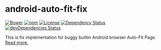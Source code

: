 # android-auto-fit-fix

[![Bower](https://img.shields.io/bower/v/android-auto-fit-fix.svg)](https://github.com/yivo/android-auto-fit-fix)
[![npm](https://img.shields.io/npm/v/android-auto-fit-fix.svg)](https://www.npmjs.com/package/android-auto-fit-fix)
[![License](https://img.shields.io/github/license/yivo/android-auto-fit-fix.svg)](https://github.com/yivo/android-auto-fit-fix)
[![Dependency Status](https://img.shields.io/david/yivo/android-auto-fit-fix.svg)](https://david-dm.org/yivo/android-auto-fit-fix)
[![devDependencies Status](https://img.shields.io/david/dev/yivo/android-auto-fit-fix.svg)](https://david-dm.org/yivo/android-auto-fit-fix?type=dev)

This is fix implementation for buggy builtin Android browser Auto-Fit Page. [Read more.](http://www.matt-helps.com/android-browser-auto-fit-fix/)
